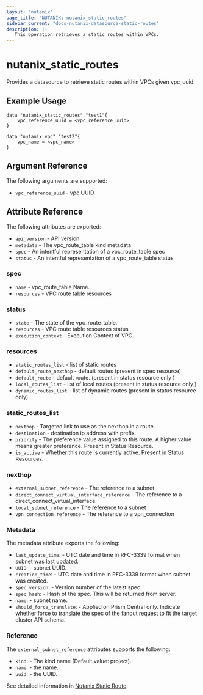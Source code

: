 ```yaml
---
layout: "nutanix"
page_title: "NUTANIX: nutanix_static_routes"
sidebar_current: "docs-nutanix-datasource-static-routes"
description: |-
   This operation retrieves a static routes within VPCs.
---
```


# nutanix_static_routes

Provides a datasource to retrieve static routes within VPCs given vpc_uuid.

## Example Usage

```hcl
data "nutanix_static_routes" "test1"{
    vpc_reference_uuid = <vpc_reference_uuid>
}

data "nutanix_vpc" "test2"{
    vpc_name = <vpc_name>
}
```

## Argument Reference

The following arguments are supported:

* `vpc_reference_uuid` - vpc UUID

## Attribute Reference

The following attributes are exported:

* `api_version` - API version
* `metadata` -  The vpc_route_table kind metadata
* `spec` - An intentful representation of a vpc_route_table spec
* `status` - An intentful representation of a vpc_route_table status

### spec
* `name` - vpc_route_table Name.
* `resources` - VPC route table resources

### status
* `state` - The state of the vpc_route_table.
* `resources` - VPC route table resources status
* `execution_context` - Execution Context of VPC. 

### resources

* `static_routes_list` - list of static routes
* `default_route_nexthop` - default routes (present in spec resource)
* `default_route` - default route. (present in status resource only )
* `local_routes_list` - list of local routes (present in status resource only )
* `dynamic_routes_list` - list of dynamic routes (present in status resource only)

### static_routes_list

* `nexthop` - Targeted link to use as the nexthop in a route. 
* `destination` - destination ip address with prefix. 
* `priority` - The preference value assigned to this route. A higher value means greater preference. Present in Status Resource.
* `is_active` - Whether this route is currently active. Present in Status Resources. 

### nexthop 

* `external_subnet_reference` - The reference to a subnet
* `direct_connect_virtual_interface_reference` - The reference to a direct_connect_virtual_interface
* `local_subnet_reference` - The reference to a subnet
* `vpn_connection_reference` - The reference to a vpn_connection

### Metadata

The metadata attribute exports the following:

* `last_update_time`: - UTC date and time in RFC-3339 format when subnet was last updated.
* `UUID`: - subnet UUID.
* `creation_time`: - UTC date and time in RFC-3339 format when subnet was created.
* `spec_version`: - Version number of the latest spec.
* `spec_hash`: - Hash of the spec. This will be returned from server.
* `name`: - subnet name.
* `should_force_translate`: - Applied on Prism Central only. Indicate whether force to translate the spec of the fanout request to fit the target cluster API schema.

### Reference

The  `external_subnet_reference`  attributes supports the following:

* `kind`: - The kind name (Default value: project).
* `name`: - the name.
* `uuid`: - the UUID.

See detailed information in [Nutanix Static Route](https://www.nutanix.dev/api_references/prism-central-v3/#/c936631dbba81-get-a-existing-vpc-route-table).